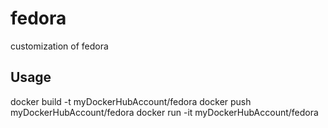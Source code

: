 # fedora
customization of fedora

## Usage

docker build -t myDockerHubAccount/fedora
docker push myDockerHubAccount/fedora
docker run -it myDockerHubAccount/fedora

